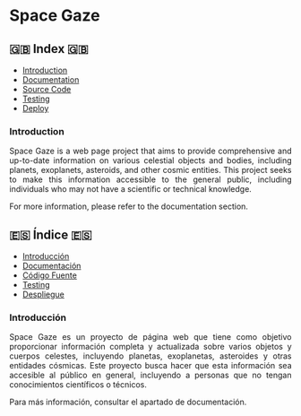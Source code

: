 <div align="justify">

# Space Gaze

## 🇬🇧 Index 🇬🇧

- [Introduction](#introduction)
- [Documentation](./doc/english%20%F0%9F%87%AC%F0%9F%87%A7/)
- [Source Code](./source/README.md)
- [Testing](./testing/README.md)
- [Deploy](./deploy/README.md)

### Introduction

Space Gaze is a web page project that aims to provide comprehensive and up-to-date information on various celestial objects and bodies, including planets, exoplanets, asteroids, and other cosmic entities. This project seeks to make this information accessible to the general public, including individuals who may not have a scientific or technical knowledge.

For more information, please refer to the documentation section.

## 🇪🇸 Índice 🇪🇸

- [Introducción](#introducción)
- [Documentación](./doc/espa%C3%B1ol%20%F0%9F%87%AA%F0%9F%87%B8)
- [Código Fuente](./source/README.md)
- [Testing](./testing/README.md)
- [Despliegue](./deploy/README.md)

### Introducción

Space Gaze es un proyecto de página web que tiene como objetivo proporcionar información completa y actualizada sobre varios objetos y cuerpos celestes, incluyendo planetas, exoplanetas, asteroides y otras entidades cósmicas. Este proyecto busca hacer que esta información sea accesible al público en general, incluyendo a personas que no tengan conocimientos científicos o técnicos.

Para más información, consultar el apartado de documentación.

</div>
